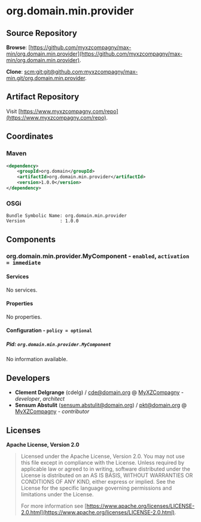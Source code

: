 # org.domain.min.provider





## Source Repository

**Browse**: [https://github.com/myxzcompagny/max-min/org.domain.min.provider](https://github.com/myxzcompagny/max-min/org.domain.min.provider).

**Clone**: [scm:git:git@github.com:myxzcompagny/max-min.git/org.domain.min.provider](scm:git:git@github.com:myxzcompagny/max-min.git/org.domain.min.provider).

## Artifact Repository

Visit [https://www.myxzcompagny.com/repo](https://www.myxzcompagny.com/repo).

## Coordinates

### Maven

```xml
<dependency>
    <groupId>org.domain</groupId>
    <artifactId>org.domain.min.provider</artifactId>
    <version>1.0.0</version>
</dependency>
```

### OSGi

```
Bundle Symbolic Name: org.domain.min.provider
Version             : 1.0.0
```





## Components

### org.domain.min.provider.MyComponent - `enabled`, `activation = immediate`

#### Services

No services.

#### Properties

No properties.

#### Configuration - `policy = optional`

##### Pid: `org.domain.min.provider.MyComponent`
No information available.

## Developers


* **Clement Delgrange** (cdelg) / [cde@domain.org](mailto:cde@domain.org) @ [MyXZCompagny](https://www.myxzcompagny.com/) - *developer*, *architect*
* **Sensum Abstulit** (sensum.abstulit@domain.org) / [pkt@domain.org](mailto:pkt@domain.org) @ [MyXZCompagny](https://www.myxzcompagny.com/) - *contributor*

## Licenses


**Apache License, Version 2.0**
  > Licensed under the Apache License, Version 2.0.  			You may not use this file except in compliance with the License. 			 Unless required by applicable law or agreed to in writing, 			  software distributed under the License is distributed on an AS IS BASIS, 			   WITHOUT WARRANTIES OR CONDITIONS OF ANY KIND, either express or implied. 			    See the License for the specific language governing permissions and limitations under the License.
  >
  > For more information see [https://www.apache.org/licenses/LICENSE-2.0.html](https://www.apache.org/licenses/LICENSE-2.0.html).





